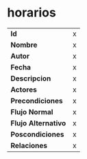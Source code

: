 # horarios

|                       |     |
| --------------------- | --- |
| **Id**                | x   |
| **Nombre**            | x   |
| **Autor**             | x   |
| **Fecha**             | x   |
| **Descripcion**       | x   |
| **Actores**           | x   |
| **Precondiciones**    | x   |
| **Flujo Normal**      | x   |
| **Flujo Alternativo** | x   |
| **Poscondiciones**    | x   |
| **Relaciones**        | x   |
